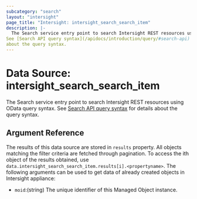```yaml
---
subcategory: "search"
layout: "intersight"
page_title: "Intersight: intersight_search_search_item"
description: |-
  The Search service entry point to search Intersight REST resources using OData query syntax.
See [Search API query syntax](/apidocs/introduction/query/#search-api) for details
about the query syntax.
---
```


# Data Source: intersight_search_search_item
The Search service entry point to search Intersight REST resources using OData query syntax.
See [Search API query syntax](/apidocs/introduction/query/#search-api) for details
about the query syntax.
## Argument Reference
The results of this data source are stored in `results` property.
All objects matching the filter criteria are fetched through pagination.
To access the ith object of the results obtained, use `data.intersight_search_search_item.results[i].<propertyname>`.
The following arguments can be used to get data of already created objects in Intersight appliance:
* `moid`:(string) The unique identifier of this Managed Object instance. 
 